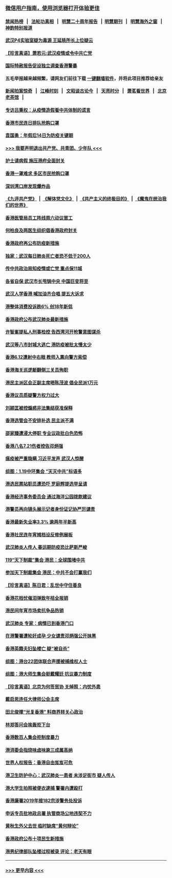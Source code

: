 ### [微信用户指南，使用浏览器打开体验更佳](https://github.com/gfw-breaker/banned-news1/blob/master/indexes/wechat-guide.md?t=0)
#### [禁闻热榜](热点新闻.md?t=0)  &nbsp;&nbsp;|&nbsp;&nbsp; [法轮功真相](https://github.com/gfw-breaker/truth/blob/master/README.md?t=0) &nbsp;&nbsp;|&nbsp;&nbsp; [明慧二十周年报告](https://github.com/gfw-breaker/mh-reports/blob/master/README.md?t=0) &nbsp;&nbsp;|&nbsp;&nbsp;[明慧期刊](https://github.com/gfw-breaker/mh-qikan) &nbsp;&nbsp;|&nbsp;&nbsp; [明慧海外之窗](https://github.com/gfw-breaker/mh-news/blob/master/README.md?t=0) &nbsp;&nbsp;|&nbsp;&nbsp; [神韵特别报道](https://github.com/gfw-breaker/mh-news/blob/master/shenyun.md?t=0)
#### [武汉P4实验室疑为毒源 王延轶所长上位疑云](../pages/nsc415/n11835543.md?t=02030644) 
#### [【珍言真语】萧若元:武汉疫情或令中共亡党](../pages/nsc415/n11829394.md?t=02030644) 
#### [国际特赦报告促设独立调查香港警暴](../pages/nsc415/n11833845.md?t=02030644) 
#### 五毛举报越来越频繁，请网友们前往下载 [一键翻墙软件](https://github.com/gfw-breaker/ssr-accounts)，并将此项目推荐给亲友
#### [新闻拍案惊奇](https://github.com/gfw-breaker/banned-news1/blob/master/pages/link4.md) &nbsp;&nbsp;|&nbsp;&nbsp; [江峰时刻](https://github.com/gfw-breaker/banned-news1/blob/master/pages/link4.md) &nbsp;&nbsp;|&nbsp;&nbsp; [文昭谈古论今](https://github.com/gfw-breaker/banned-news1/blob/master/pages/link4.md) &nbsp;&nbsp;|&nbsp;&nbsp; [天亮时分](https://github.com/gfw-breaker/banned-news1/blob/master/pages/link4.md) &nbsp;&nbsp;|&nbsp;&nbsp; [萧茗看世界](https://github.com/gfw-breaker/banned-news1/blob/master/pages/link4.md) &nbsp;&nbsp;|&nbsp;&nbsp; [北京老茶馆](https://github.com/gfw-breaker/banned-news1/blob/master/pages/link4.md) &nbsp;&nbsp;|&nbsp;&nbsp; 
#### [专访吕秉权：从疫情造假看中共体制的谎言](../pages/nsc415/n11833813.md?t=02030644) 
#### [香港市民连日排队抢购口罩](../pages/nsc415/n11833794.md?t=02030644) 
#### [袁国勇：年假后14日为防疫关键期](../pages/nsc415/n11831088.md?t=02030644) 
#### [>>> 我要声明退出共产党、共青团、少年队 <<<](https://github.com/begood0513/goodnews/blob/master/quit/letter.md) 
#### [护士请病假 施压港府全面封关](../pages/nsc415/n11831030.md?t=02030644) 
#### [香港一罩难求 多区市民抢购口罩](../pages/nsc415/n11831002.md?t=02030644) 
#### [深圳湾口岸发现爆炸品](../pages/nsc415/n11828802.md?t=02030644) 
#### [《九评共产党》](https://github.com/begood0513/9ping.md/blob/master/README.md) &nbsp;|&nbsp; [《解体党文化》](../../../../jtdwh.md/blob/master/README.md)  &nbsp;|&nbsp; [《共产主义的终极目的》](../../../../gczydzjmd.md/blob/master/README.md) &nbsp;|&nbsp; [《魔鬼在统治我们的世界》](../../../../mgztzwmdsj.md/blob/master/README.md) 
#### [香港医管局员工阵线周六动议罢工](../pages/nsc415/n11828762.md?t=02030644) 
#### [何柏良及两医生组织倡香港政府封关](../pages/nsc415/n11828749.md?t=02030644) 
#### [香港政府再公布防疫新措施](../pages/nsc415/n11828716.md?t=02030644) 
#### [独家：武汉每日肺炎死亡者恐不低于200人](../pages/nsc415/n11828240.md?t=02030644) 
#### [传中共政治局知疫情或亡党 重点保11城](../pages/nsc415/n11828145.md?t=02030644) 
#### [各省自保 武汉市长甩锅中央 中国巨变将至](../pages/nsc415/n11828021.md?t=02030644) 
#### [武汉人学香港 喊加油齐合唱 提五大诉求](../pages/nsc415/n11827046.md?t=02030644) 
#### [港整体消费投诉跌6% 创18年新低](../pages/nsc415/n11817280.md?t=02030644) 
#### [香港政府公布武汉肺炎最新措施](../pages/nsc415/n11817152.md?t=02030644) 
#### [许智峯提私人刑事检控 告西湾河开枪警意图谋杀](../pages/nsc415/n11817132.md?t=02030644) 
#### [武汉等八市封城大逃亡 港防疫被批太慢太少](../pages/nsc415/n11817058.md?t=02030644) 
#### [香港6.12遭射中右眼 教师入禀向警方索偿](../pages/nsc415/n11814678.md?t=02030644) 
#### [香港海关巡逻艇翻侧三关员殉职](../pages/nsc415/n11814604.md?t=02030644) 
#### [港民主派区会正副主席晤陈茂波 倡全民派1万元](../pages/nsc415/n11814582.md?t=02030644) 
#### [香港议员质疑警方权力过大](../pages/nsc415/n11814560.md?t=02030644) 
#### [刘颕匡被控煽惑非法集结获准保释](../pages/nsc415/n11811727.md?t=02030644) 
#### [香港选管会不安排补选 民主派不满](../pages/nsc415/n11811691.md?t=02030644) 
#### [邵家臻遭浸大停职 专业议政批白色恐怖](../pages/nsc415/n11811670.md?t=02030644) 
#### [香港八名7.21伤者控告邓炳强](../pages/nsc415/n11811623.md?t=02030644) 
#### [瘟疫被严重隐瞒 习近平发声 武汉人惊醒](../pages/nsc415/n11811186.md?t=02030644) 
#### [组图：1.19中环集会 “天灭中共”标语多](../pages/nsc415/n11809514.md?t=02030644) 
#### [港选民票站职员遭恐吓 罗庭辉提选举呈请](../pages/nsc415/n11808914.md?t=02030644) 
#### [香港经济事务委员会 通过海洋公园拨款建议](../pages/nsc415/n11808906.md?t=02030644) 
#### [港警员再向镜头展示记者身份证记协严厉谴责](../pages/nsc415/n11808888.md?t=02030644) 
#### [香港最新失业率3.3% 逾两年半新高](../pages/nsc415/n11808887.md?t=02030644) 
#### [香港社民连年宵摊档设反修例展板](../pages/nsc415/n11808857.md?t=02030644) 
#### [武汉肺炎人传人 春运期防疫恐比萨斯严峻](../pages/nsc415/n11808739.md?t=02030644) 
#### [119“天下制裁”集会 港民：全球围堵中共](../pages/nsc415/n11806318.md?t=02030644) 
#### [参加天下制裁集会 港民：中共不会打赢我们](../pages/nsc415/n11806596.md?t=02030644) 
#### [【珍言真语】陈日君：乱世中守住善良](../pages/nsc415/n11806247.md?t=02030644) 
#### [香港花档忧催泪弹致年桔全报销](../pages/nsc415/n11806130.md?t=02030644) 
#### [港民间年宵市场卖抗争品热销](../pages/nsc415/n11806073.md?t=02030644) 
#### [武汉肺炎 专家：病情已到香港门口](../pages/nsc415/n11806020.md?t=02030644) 
#### [在港警署遭轮奸成孕 少女谴责邓炳强公开抹黑](../pages/nsc415/n11805981.md?t=02030644) 
#### [香港英籍夫妇坠楼亡 疑“被自杀”](../pages/nsc415/n11805937.md?t=02030644) 
#### [组图：港台22团体联合声援被捕维权人士](../pages/nsc415/n11801834.md?t=02030644) 
#### [组图：港大师生集会挺戴耀廷 抗议暴力制度](../pages/nsc415/n11799298.md?t=02030644) 
#### [【珍言真语】北京为何签贸协 关焯照：内忧外患](../pages/nsc415/n11799790.md?t=02030644) 
#### [戴启思连任大律师公会主席](../pages/nsc415/n11799306.md?t=02030644) 
#### [田北俊撑“光复香港” 料商界转关心政治](../pages/nsc415/n11799287.md?t=02030644) 
#### [林郑答问会挨轰拒下台](../pages/nsc415/n11799261.md?t=02030644) 
#### [香港数百人集会拒制度暴力](../pages/nsc415/n11796941.md?t=02030644) 
#### [港消委会指烧味卤味逾三成属高纳](../pages/nsc415/n11796815.md?t=02030644) 
#### [世界人权报告：香港自由岌岌可危](../pages/nsc415/n11796873.md?t=02030644) 
#### [港卫生防护中心：武汉肺炎一患者 未涉足街市 疑人传人](../pages/nsc415/n11796789.md?t=02030644) 
#### [港大学生拍照被便衣逮捕 警署内遭殴打](../pages/nsc415/n11794174.md?t=02030644) 
#### [香港廉署2019年接182宗涉警务处投诉](../pages/nsc415/n11793899.md?t=02030644) 
#### [申诉专员批地政总署 执管商场公地违契不力](../pages/nsc415/n11793854.md?t=02030644) 
#### [黄秋生外父去世 临时缺席“黄何辩论”](../pages/nsc415/n11793859.md?t=02030644) 
#### [香港政府公布十项民生新措施](../pages/nsc415/n11793826.md?t=02030644) 
#### [港男纪律部队坠楼过程被录 评论：老天有眼](../pages/nsc415/n11793546.md?t=02030644) 

----
#### [ >>> 更早内容 <<< ](../indexes/nsc415-earlier.md)
